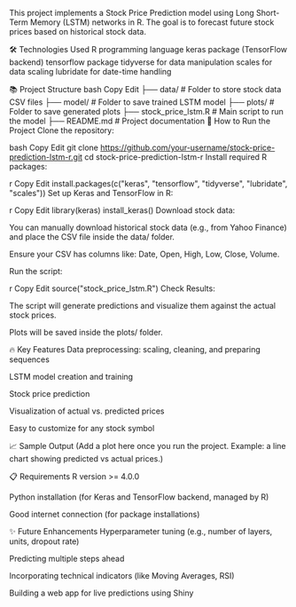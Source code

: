 This project implements a Stock Price Prediction model using Long Short-Term Memory (LSTM) networks in R. The goal is to forecast future stock prices based on historical stock data.

🛠️ Technologies Used
R programming language
keras package (TensorFlow backend)
tensorflow package
tidyverse for data manipulation
scales for data scaling
lubridate for date-time handling

📚 Project Structure
bash
Copy
Edit
├── data/                # Folder to store stock data CSV files
├── model/               # Folder to save trained LSTM model
├── plots/               # Folder to save generated plots
├── stock_price_lstm.R   # Main script to run the model
├── README.md            # Project documentation
🚀 How to Run the Project
Clone the repository:

bash
Copy
Edit
git clone https://github.com/your-username/stock-price-prediction-lstm-r.git
cd stock-price-prediction-lstm-r
Install required R packages:

r
Copy
Edit
install.packages(c("keras", "tensorflow", "tidyverse", "lubridate", "scales"))
Set up Keras and TensorFlow in R:

r
Copy
Edit
library(keras)
install_keras()
Download stock data:

You can manually download historical stock data (e.g., from Yahoo Finance) and place the CSV file inside the data/ folder.

Ensure your CSV has columns like: Date, Open, High, Low, Close, Volume.

Run the script:

r
Copy
Edit
source("stock_price_lstm.R")
Check Results:

The script will generate predictions and visualize them against the actual stock prices.

Plots will be saved inside the plots/ folder.

🔥 Key Features
Data preprocessing: scaling, cleaning, and preparing sequences

LSTM model creation and training

Stock price prediction

Visualization of actual vs. predicted prices

Easy to customize for any stock symbol

📈 Sample Output
(Add a plot here once you run the project. Example: a line chart showing predicted vs actual prices.)

📋 Requirements
R version >= 4.0.0

Python installation (for Keras and TensorFlow backend, managed by R)

Good internet connection (for package installations)

✨ Future Enhancements
Hyperparameter tuning (e.g., number of layers, units, dropout rate)

Predicting multiple steps ahead

Incorporating technical indicators (like Moving Averages, RSI)

Building a web app for live predictions using Shiny

